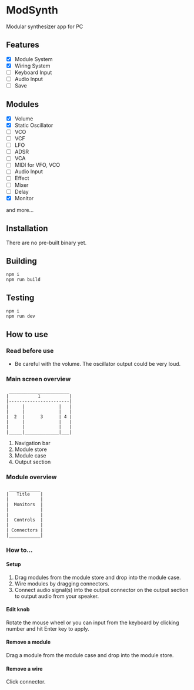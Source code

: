 # ModSynth
Modular synthesizer app for PC

## Features
- [x] Module System
- [x] Wiring System
- [ ] Keyboard Input
- [ ] Audio Input
- [ ] Save

## Modules
- [x] Volume
- [x] Static Oscillator
- [ ] VCO
- [ ] VCF
- [ ] LFO
- [ ] ADSR
- [ ] VCA
- [ ] MIDI for VFO, VCO
- [ ] Audio Input
- [ ] Effect
- [ ] Mixer
- [ ] Delay
- [x] Monitor

and more...

## Installation
There are no pre-built binary yet.

## Building
```
npm i
npm run build
```

## Testing
```
npm i
npm run dev
```

## How to use
### Read before use
- Be careful with the volume. The oscillator output could be very loud.

### Main screen overview
```
 _______________________
|           1           |
|-----------------------|
|     |             |   |
|     |             |   |
|  2  |      3      | 4 |
|     |             |   |
|     |             |   |
|_____|_____________|___|
```

1. Navigation bar
2. Module store
3. Module case
4. Output section

### Module overview
```
 ____________
|   Title    |
|            |
|  Monitors  |
|            |
|            |
|  Controls  |
|            |
| Connectors |
|____________|
```

### How to...
#### Setup
1. Drag modules from the module store and drop into the module case.
2. Wire modules by dragging connectors.
3. Connect audio signal(s) into the output connector on the output section to output audio from your speaker.

#### Edit knob
Rotate the mouse wheel or you can input from the keyboard by clicking number and hit Enter key to apply.

#### Remove a module
Drag a module from the module case and drop into the module store.

#### Remove a wire
Click connector.
